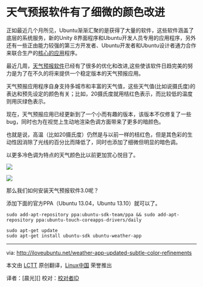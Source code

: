 天气预报软件有了细微的颜色改进
================================================================================
正如最近几个月所见，Ubuntu渐渐汇聚的是获得了大量的软件，这些软件涵盖了底层的系统服务，新的Unity 8界面程序和Ubuntu开发人员专用的应用程序，另外还有一些正由能力较强的第三方开发者、Ubuntu开发者和Ubuntu设计者通力合作来联合生产的[核心的应用][1]程序。

最近几周，[天气预报软件][2]已经有了很多的优化和改进,这些使该软件日趋完美的努力是为了在不久的将来提供一个稳定版本的天气预报应用。

天气预报应用程序自身支持多城市和丰富的天气值，这些天气值(比如说摄氏度)的表达和预先设定的颜色有关；比如，20摄氏度就用桔红色表示，而比较低的温度则用灰绿色表示。

现在，天气预报应用已经更新到了一个小而有趣的版本，该版本不仅修复了一些bug，同时也为在视觉上生动地渲染色调方面带来了更多的暗颜色。

也就是说，高温（比如20摄氏度）仍然是与以前一样的桔红色，但是其色彩的生动性因消除了光线的百分比而降低了，同时也添加了细微但明显的暗色调。

以更多冷色调为特点的天气颜色比以前更加赏心悦目了。

![](http://iloveubuntu.net/pictures_me/ols%20vs%20new%20weather%20app.png)

![](http://iloveubuntu.net/pictures_me/old%20vs%20new%202%20weather%20beijing.png)

那么我们如何安装天气预报软件3.0呢？

添加下面的官方PPA（Ubuntu 13.04，Ubuntu 13.10）就可以了。

    sudo add-apt-repository ppa:ubuntu-sdk-team/ppa && sudo add-apt-repository ppa:ubuntu-touch-coreapps-drivers/daily

    sudo apt-get update
    sudo apt-get install ubuntu-sdk ubuntu-weather-app

--------------------------------------------------------------------------------

via: http://iloveubuntu.net/weather-app-updated-subtle-color-refinements

本文由 [LCTT][] 原创翻译，[Linux中国][] 荣誉推出

译者：[晨光][] 校对：[校对者ID][]

[LCTT]:https://github.com/LCTT/TranslateProject
[Linux中国]:http://linux.cn/portal.php
[译者ID]:http://linux.cn/space/译者ID
[校对者ID]:http://linux.cn/space/校对者ID

[1]:https://launchpad.net/ubuntu-phone-coreapps
[2]:https://launchpad.net/ubuntu-weather-app
